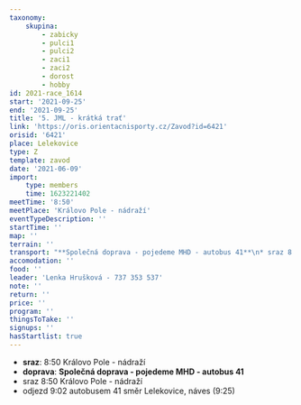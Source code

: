 ```yaml
---
taxonomy:
    skupina:
        - zabicky
        - pulci1
        - pulci2
        - zaci1
        - zaci2
        - dorost
        - hobby
id: 2021-race_1614
start: '2021-09-25'
end: '2021-09-25'
title: '5. JML - krátká trať'
link: 'https://oris.orientacnisporty.cz/Zavod?id=6421'
orisid: '6421'
place: Lelekovice
type: Z
template: zavod
date: '2021-06-09'
import:
    type: members
    time: 1623221402
meetTime: '8:50'
meetPlace: 'Královo Pole - nádraží'
eventTypeDescription: ''
startTime: ''
map: ''
terrain: ''
transport: "**Společná doprava - pojedeme MHD - autobus 41**\n* sraz 8:50 Královo Pole - nádraží\n* odjezd 9:02 autobusem 41 směr Lelekovice, náves (9:25)"
accomodation: ''
food: ''
leader: 'Lenka Hrušková - 737 353 537'
note: ''
return: ''
price: ''
program: ''
thingsToTake: ''
signups: ''
hasStartlist: true
---
```


* **sraz**: 8:50 Královo Pole - nádraží
* **doprava**: **Společná doprava - pojedeme MHD - autobus 41**
* sraz 8:50 Královo Pole - nádraží
* odjezd 9:02 autobusem 41 směr Lelekovice, náves (9:25)
